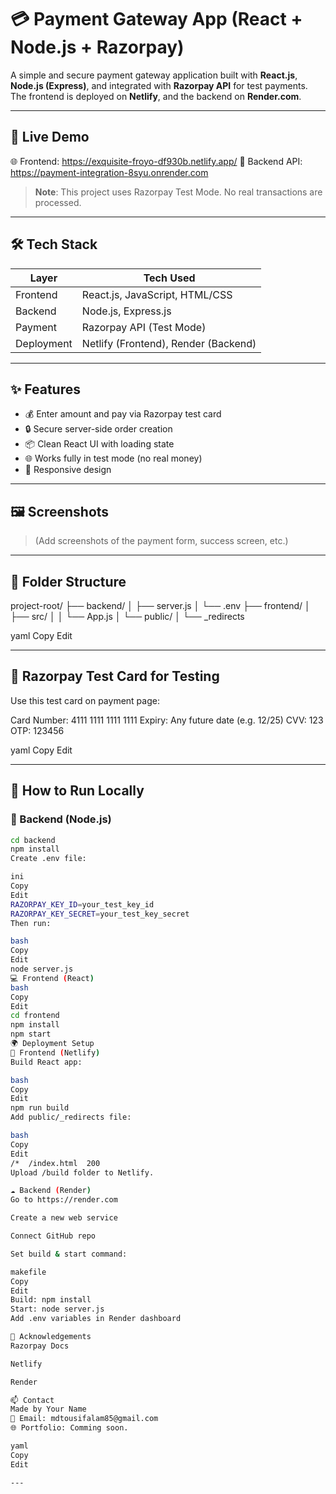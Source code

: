 # 💳 Payment Gateway App (React + Node.js + Razorpay)

A simple and secure payment gateway application built with **React.js**, **Node.js (Express)**, and integrated with **Razorpay API** for test payments. The frontend is deployed on **Netlify**, and the backend on **Render.com**.

---

## 🚀 Live Demo

🌐 Frontend: https://exquisite-froyo-df930b.netlify.app/ 
🔗 Backend API: https://payment-integration-8syu.onrender.com

> **Note**: This project uses Razorpay Test Mode. No real transactions are processed.

---

## 🛠️ Tech Stack

| Layer      | Tech Used          |
|------------|--------------------|
| Frontend   | React.js, JavaScript, HTML/CSS |
| Backend    | Node.js, Express.js |
| Payment    | Razorpay API (Test Mode) |
| Deployment | Netlify (Frontend), Render (Backend) |

---

## ✨ Features

- 💰 Enter amount and pay via Razorpay test card
- 🔒 Secure server-side order creation
- 📦 Clean React UI with loading state
- 🌐 Works fully in test mode (no real money)
- 📱 Responsive design

---

## 🖼️ Screenshots

> (Add screenshots of the payment form, success screen, etc.)

---

## 📁 Folder Structure

project-root/
├── backend/
│ ├── server.js
│ └── .env
├── frontend/
│ ├── src/
│ │ └── App.js
│ └── public/
│ └── _redirects

yaml
Copy
Edit

---

## 🔑 Razorpay Test Card for Testing

Use this test card on payment page:

Card Number: 4111 1111 1111 1111
Expiry: Any future date (e.g. 12/25)
CVV: 123
OTP: 123456

yaml
Copy
Edit

---

## 🧪 How to Run Locally

### 🔧 Backend (Node.js)

```bash
cd backend
npm install
Create .env file:

ini
Copy
Edit
RAZORPAY_KEY_ID=your_test_key_id
RAZORPAY_KEY_SECRET=your_test_key_secret
Then run:

bash
Copy
Edit
node server.js
💻 Frontend (React)
bash
Copy
Edit
cd frontend
npm install
npm start
🌍 Deployment Setup
🚀 Frontend (Netlify)
Build React app:

bash
Copy
Edit
npm run build
Add public/_redirects file:

bash
Copy
Edit
/*  /index.html  200
Upload /build folder to Netlify.

☁️ Backend (Render)
Go to https://render.com

Create a new web service

Connect GitHub repo

Set build & start command:

makefile
Copy
Edit
Build: npm install
Start: node server.js
Add .env variables in Render dashboard

🙌 Acknowledgements
Razorpay Docs

Netlify

Render

📫 Contact
Made by Your Name
📧 Email: mdtousifalam85@gmail.com
🌐 Portfolio: Comming soon.

yaml
Copy
Edit

---

